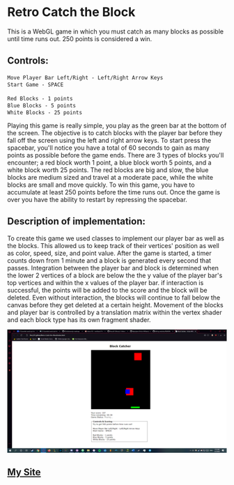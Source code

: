 # Retro Catch the Block
This is a WebGL game in which you must catch as many blocks as possible until time runs out. 250 points is considered a win.


## Controls:

	Move Player Bar Left/Right - Left/Right Arrow Keys
	Start Game - SPACE

	Red Blocks - 1 points
	Blue Blocks - 5 points
	White Blocks - 25 points

Playing this game is really simple, you play as the green bar at the bottom of the screen. The objective
is to catch blocks with the player bar before they fall off the screen using the left and right arrow keys. To start press the
spacebar, you'll notice you have a total of 60 seconds to gain as many points as possible before the game ends. There are 3
types of blocks you'll encounter; a red block worth 1 point, a blue block worth 5 points, and a white block worth 25 points.
The red blocks are big and slow, the blue blocks are medium sized and travel at a moderate pace, while the white blocks are
small and move quickly. To win this game, you have to accumulate at least 250 points before the time runs out. Once the game
is over you have the ability to restart by repressing the spacebar.

## Description of implementation:

To create this game we used classes to implement our player bar as well as the blocks. This allowed us to
keep track of their vertices' position as well as color, speed, size, and point value. After the game is started, a timer
counts down from 1 minute and a block is generated every second that passes. Integration between the player bar and block
is determined when the lower 2 vertices of a block are below the the y value of the player bar's top vertices and within
the x values of the player bar. if interaction is successful, the points will be added to the score and the block will be
deleted. Even without interaction, the blocks will continue to fall below the canvas before they get deleted at a certain
height. Movement of the blocks and player bar is controlled by a translation matrix within the vertex shader and each block
type has its own fragment shader.

![website](website.png)

## [My Site](https://vaporjawn.github.io/)
